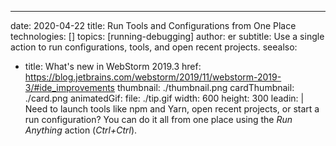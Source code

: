 ---
date: 2020-04-22 title: Run Tools and Configurations from One Place technologies: [] topics: [running-debugging] author: er subtitle: Use a single action to run configurations, tools, and open recent projects. seealso:
- title: What's new in WebStorm 2019.3 href: https://blog.jetbrains.com/webstorm/2019/11/webstorm-2019-3/#ide_improvements thumbnail: ./thumbnail.png cardThumbnail: ./card.png animatedGif: file: ./tip.gif width: 600 height: 300 leadin: | Need to launch tools like npm and Yarn, open recent projects, or start a run configuration? You can do it all from one place using the *Run Anything* action (*Ctrl+Ctrl*).
